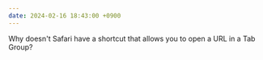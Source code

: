 ```yaml
---
date: 2024-02-16 18:43:00 +0900
---
```


Why doesn't Safari have a shortcut that allows you to open a URL in a Tab Group?
